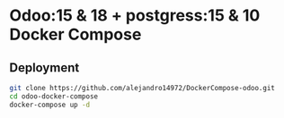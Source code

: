 # Odoo:15 & 18 + postgress:15 & 10 Docker Compose

## Deployment
```bash
git clone https://github.com/alejandro14972/DockerCompose-odoo.git
cd odoo-docker-compose
docker-compose up -d
```
